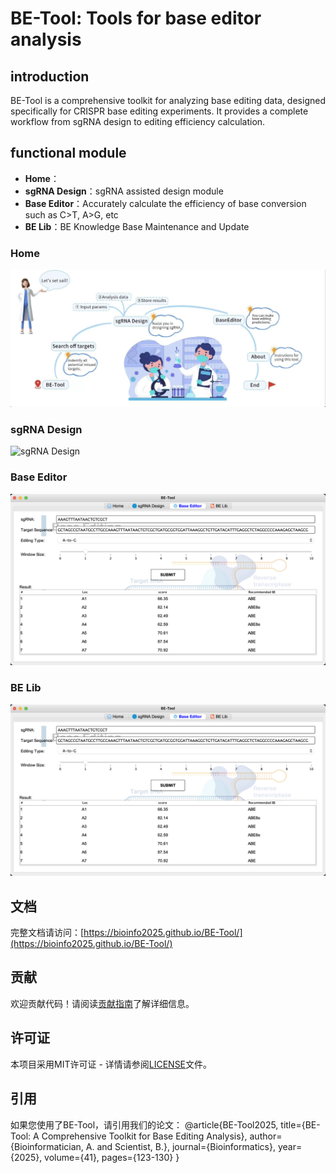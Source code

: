 # BE-Tool: Tools for base editor analysis

## introduction

BE-Tool is a comprehensive toolkit for analyzing base editing data, designed specifically for CRISPR base editing experiments. It provides a complete workflow from sgRNA design to editing efficiency calculation.
## functional module

- **Home**：
- **sgRNA Design**：sgRNA assisted design module
- **Base Editor**：Accurately calculate the efficiency of base conversion such as C>T, A>G, etc
- **BE Lib**：BE Knowledge Base Maintenance and Update



### Home

![Home](/src/com/betool/ui/BETool.jpg)

### sgRNA Design

![sgRNA Design](sgDesign2.jpg)

### Base Editor

![Base Editor](beditor.jpg)

### BE Lib

![BE Lib](beditor.jpg)

## 文档

完整文档请访问：[https://bioinfo2025.github.io/BE-Tool/](https://bioinfo2025.github.io/BE-Tool/)

## 贡献

欢迎贡献代码！请阅读[贡献指南](CONTRIBUTING.md)了解详细信息。

## 许可证

本项目采用MIT许可证 - 详情请参阅[LICENSE](LICENSE)文件。

## 引用

如果您使用了BE-Tool，请引用我们的论文：
@article{BE-Tool2025,
    title={BE-Tool: A Comprehensive Toolkit for Base Editing Analysis},
    author={Bioinformatician, A. and Scientist, B.},
    journal={Bioinformatics},
    year={2025},
    volume={41},
    pages={123-130}
}    
